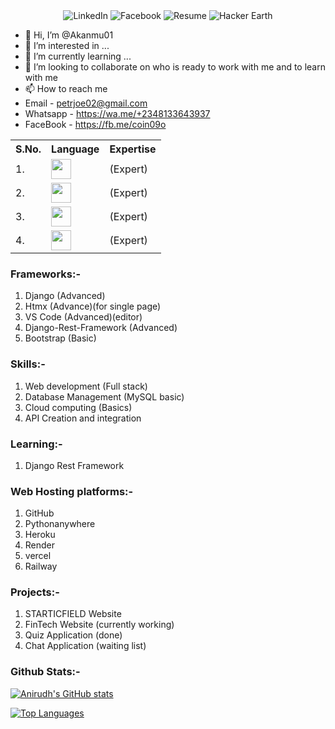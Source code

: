 <div id="shields-img" align="center">
    <img src="https://img.shields.io/badge/LinkedIn-13followers-blue?style=social&logo=linkedin" alt="LinkedIn">
    <img src="https://img.shields.io/badge/Facebook-150+friends-blue?style=social&logo=facebook" alt="Facebook">
    <img src="https://img.shields.io/badge/-Resume-222?style=flat&logo=resume" alt="Resume">
    <img src="https://img.shields.io/badge/-Hacker%20earth-blue?style=flat&logo=hackerearth" alt="Hacker Earth">
</div>

- 👋 Hi, I’m @Akanmu01
- 👀 I’m interested in ...
- 🌱 I’m currently learning ...
- 💞️ I’m looking to collaborate on who is ready to work with me and to learn with me
- 📫 How to reach me 
- Email - petrjoe02@gmail.com
- Whatsapp - https://wa.me/+2348133643937
- FaceBook - https://fb.me/coin09o


<table>
   <tr>
    <th> S.No. </th> <th> Language </th> <th> Expertise </th>
  </tr>
  <tr>
    <td> 1. </td> <td><img height="32" width="32" src="https://cdn.simpleicons.org/python" /> </td> <td>(Expert)</td>
  </tr>
  <tr>
    <td> 2. </td> <td><img height="32" width="32" src="https://cdn.simpleicons.org/django" /> </td> <td>(Expert)</td>
  </tr>
  <tr>
    <td> 3. </td> <td><img height="32" width="32" src="https://cdn.simpleicons.org/tailwind" /> </td> <td>(Expert)</td>
  </tr>
  <tr>
    <td> 4. </td> <td><img height="32" width="32" src="https://cdn.simpleicons.org/bootstrap" /> </td> <td>(Expert)</td>
  </tr>
</table>

### Frameworks:-
1. Django (Advanced)
2. Htmx (Advance)(for single page)
3. VS Code (Advanced)(editor)
4. Django-Rest-Framework (Advanced)
5. Bootstrap (Basic)


### Skills:-
1. Web development (Full stack)
2. Database Management (MySQL basic)
3. Cloud computing (Basics)
4. API Creation and integration 

### Learning:-
1. Django Rest Framework

### Web Hosting platforms:-
1. GitHub
2. Pythonanywhere
3. Heroku
4. Render 
5. vercel
6. Railway

### Projects:-
1. STARTICFIELD Website
2. FinTech Website (currently working)
3. Quiz Application (done)
3. Chat Application (waiting list)



### Github Stats:-
[![Anirudh's GitHub stats](https://github-readme-stats.vercel.app/api?username=PetrJoe)](https://github.com/PetrJoe/github-readme-stats)

[![Top Languages](https://github-readme-stats.vercel.app/api/top-langs/?username=PetrJoe)](https://github.com/PetrJoe/github-readme-stats)
